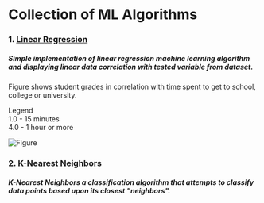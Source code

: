 # Collection of ML Algorithms

### 1. [Linear Regression](https://github.com/alexandrujeman/ml-algorithms/tree/master/linear-regression)

##### Simple implementation of linear regression machine learning algorithm and displaying linear data correlation with tested variable from dataset.

Figure shows student grades in correlation with time spent to get to school, college or university.  

Legend  
1.0 - 15 minutes  
4.0 - 1 hour or more  
  
![Figure](https://i.imgur.com/SmgDJaA.png)

### 2. [K-Nearest Neighbors](https://github.com/alexandrujeman/ml-algorithms/tree/master/k-nearest-neighbors)

##### K-Nearest Neighbors a classification algorithm that attempts to classify data points based upon its closest "neighbors".


